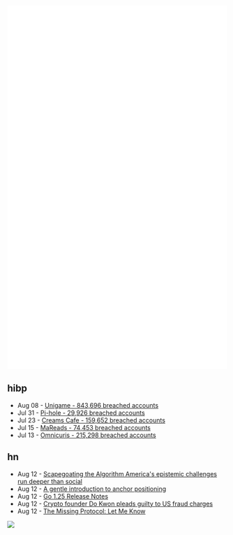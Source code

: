 ![Metrics](https://raw.githubusercontent.com/phixion/phixion/master/metrics.svg)

## hibp

<!--
for https://github.com/phixion/phixion/blob/main/.github/workflows/feeds.yml
-->
<!--START_SECTION:haveibeenpwnd-->
- Aug 08 - [Unigame - 843,696 breached accounts](https://haveibeenpwned.com/Breach/Unigame)
- Jul 31 - [Pi-hole - 29,926 breached accounts](https://haveibeenpwned.com/Breach/ThePi-Hole)
- Jul 23 - [Creams Cafe - 159,652 breached accounts](https://haveibeenpwned.com/Breach/CreamsCafe)
- Jul 15 - [MaReads - 74,453 breached accounts](https://haveibeenpwned.com/Breach/MaReads)
- Jul 13 - [Omnicuris - 215,298 breached accounts](https://haveibeenpwned.com/Breach/Omnicuris)
<!--END_SECTION:haveibeenpwnd-->

## hn

<!--
for https://github.com/phixion/phixion/blob/main/.github/workflows/feeds.yml
-->
<!--START_SECTION:hn-->
- Aug 12 - [Scapegoating the Algorithm America's epistemic challenges run deeper than social](https://asteriskmag.com/issues/11/scapegoating-the-algorithm)
- Aug 12 - [A gentle introduction to anchor positioning](https://webkit.org/blog/17240/a-gentle-introduction-to-anchor-positioning/)
- Aug 12 - [Go 1.25 Release Notes](https://go.dev/doc/go1.25)
- Aug 12 - [Crypto founder Do Kwon pleads guilty to US fraud charges](https://www.ft.com/content/2e6fdc73-1083-48fb-b258-d22fc7ef8ad8)
- Aug 12 - [The Missing Protocol: Let Me Know](https://deanebarker.net/tech/blog/let-me-know/)
<!--END_SECTION:hn-->

<!--
for https://yhype.me
-->
![](https://hit.yhype.me/github/profile?user_id=13013670)
